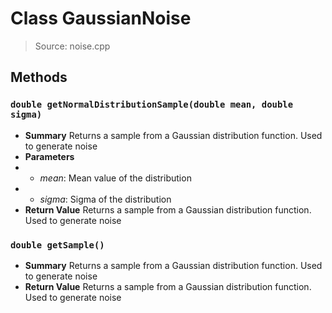 # Class GaussianNoise
> Source: noise.cpp
## Methods
### ``double getNormalDistributionSample(double mean, double sigma)``
* **Summary**
  Returns a sample from a Gaussian distribution function. Used to generate noise
* **Parameters**
* * _mean_: Mean value of the distribution
* * _sigma_: Sigma of the distribution
* **Return Value**
  Returns a sample from a Gaussian distribution function. Used to generate noise
### ``double getSample()``
* **Summary**
  Returns a sample from a Gaussian distribution function. Used to generate noise
* **Return Value**
  Returns a sample from a Gaussian distribution function. Used to generate noise
